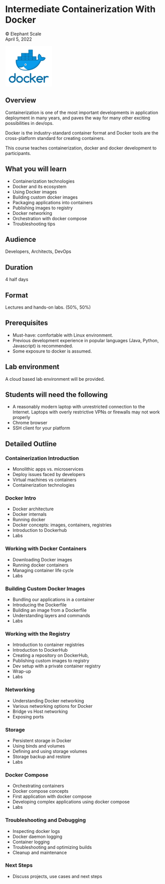 # Intermediate Containerization With Docker 

© Elephant Scale  
April 5, 2022

![](../../assets/images/logos/docker-logo-3-small.png)

## Overview

Containerization is one of the most important developments in application deployment in many years, and paves the way for many other exciting possibilities in dev/ops.

Docker is the industry-standard container format and Docker tools are the cross-platform standard for creating containers.

This course teaches containerization, docker and docker development to participants.

## What you will learn

* Containerization technologies
* Docker and its ecosystem
* Using Docker images
* Building custom docker images
* Packaging applications into containers
* Publishing images to registry
* Docker networking
* Orchestration with docker compose
* Troubleshooting tips

## Audience

Developers, Architects, DevOps

## Duration

4 half days

## Format

Lectures and hands-on labs. (50%, 50%)

## Prerequisites

* Must-have: comfortable with Linux environment.
* Previous development experience in popular languages (Java, Python, Javascript) is recommended.
* Some exposure to docker is assumed.

## Lab environment

A cloud based lab environment will be provided.

## Students will need the following

* A reasonably modern laptop with unrestricted connection to the Internet.  Laptops with overly restrictive VPNs or firewalls may not work properly
* Chrome browser
* SSH client for your platform

## Detailed Outline

### Containerization Introduction

* Monolithic apps vs. microservices
* Deploy issues faced by developers
* Virtual machines vs containers
* Containerization technologies

### Docker Intro

* Docker architecture
* Docker internals
* Running docker
* Docker concepts: images, containers, registries
* Introduction to Dockerhub
* Labs

### Working with Docker Containers

* Downloading Docker images
* Running docker containers
* Managing container life cycle
* Labs

### Building Custom Docker Images

* Bundling our applications in a container
* Introducing the Dockerfile
* Building an image from a Dockerfile
* Understanding layers and commands
* Labs

### Working with the Registry

* Introduction to container registries
* Introduction to DockerHub
* Creating a repository on DockerHub,
* Publishing custom images to registry
* Dev setup with a private container registry
* Wrap-up
* Labs

### Networking

* Understanding Docker networking
* Various networking options for Docker
* Bridge vs Host networking
* Exposing ports

### Storage

* Persistent storage in Docker
* Using binds and volumes
* Defining and using storage volumes
* Storage backup and restore
* Labs

### Docker Compose

* Orchestrating containers
* Docker compose concepts
* First application with docker compose
* Developing complex applications using docker compose
* Labs

### Troubleshooting and Debugging

* Inspecting docker logs
* Docker daemon logging
* Container logging
* Troubleshooting and optimizing builds
* Cleanup and maintenance

### Next Steps

* Discuss projects, use cases and next steps
